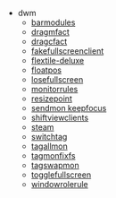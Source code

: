 <ul>
  <li>dwm
    <ul>
      <li><a href="barmodules">barmodules</a></li>
      <li><a href="dragmfact">dragmfact</a></li>
      <li><a href="dragcfact">dragcfact</a></li>
      <li><a href="fakefullscreenclient">fakefullscreenclient</a></li>
      <li><a href="flextile-deluxe">flextile-deluxe</a></li>
      <li><a href="floatpos">floatpos</a></li>
      <li><a href="losefullscreen">losefullscreen</a></li>
      <li><a href="monitorrules">monitorrules</a></li>
      <li><a href="resizepoint">resizepoint</a></li>
      <li><a href="sendmon keepfocus">sendmon keepfocus</a></li>
      <li><a href="shiftviewclients">shiftviewclients</a></li>
      <li><a href="steam">steam</a></li>
      <li><a href="switchtag">switchtag</a></li>
      <li><a href="tagallmon">tagallmon</a></li>
      <li><a href="tagmonfixfs">tagmonfixfs</a></li>
      <li><a href="tagswapmon">tagswapmon</a></li>
      <li><a href="togglefullscreen">togglefullscreen</a></li>
      <li><a href="windowrolerule">windowrolerule</a></li>
    </ul>
</li>
</ul>
